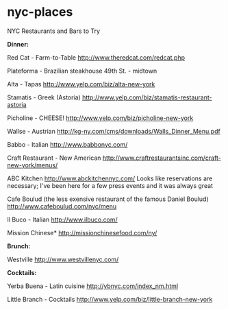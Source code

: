 nyc-places
==========

NYC Restaurants and Bars to Try

<strong>Dinner:</strong>

Red Cat - Farm-to-Table 
http://www.theredcat.com/redcat.php

Plateforma - Brazilian steakhouse 
49th St. - midtown

Alta - Tapas
http://www.yelp.com/biz/alta-new-york

Stamatis - Greek (Astoria)
http://www.yelp.com/biz/stamatis-restaurant-astoria

Picholine - CHEESE! 
http://www.yelp.com/biz/picholine-new-york

Wallse - Austrian
http://kg-ny.com/cms/downloads/Walls_Dinner_Menu.pdf

Babbo - Italian 
http://www.babbonyc.com/

Craft Restaurant - New American
http://www.craftrestaurantsinc.com/craft-new-york/menus/

ABC Kitchen
http://www.abckitchennyc.com/
Looks like reservations are necessary; I've been here for a few press events and it was always great

Cafe Boulud (the less exensive restaurant of the famous Daniel Boulud)
http://www.cafeboulud.com/nyc/menu

Il Buco - Italian
http://www.ilbuco.com/

Mission Chinese*
http://missionchinesefood.com/ny/

<strong>Brunch:</strong>

Westville 
http://www.westvillenyc.com/

<strong>Cocktails:</strong>

Yerba Buena - Latin cuisine 
http://ybnyc.com/index_nm.html

Little Branch - Cocktails
http://www.yelp.com/biz/little-branch-new-york


